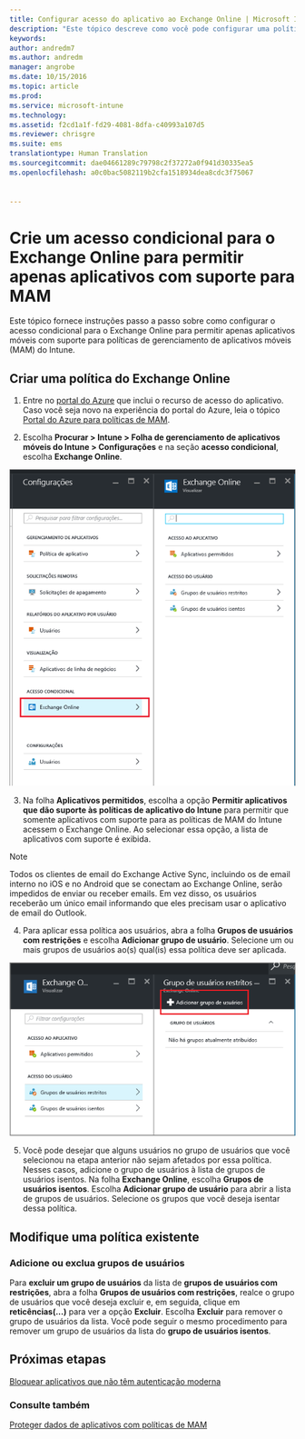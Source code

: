 ```yaml
---
title: Configurar acesso do aplicativo ao Exchange Online | Microsoft Intune
description: "Este tópico descreve como você pode configurar uma política de acesso condicional para aplicativos MAM."
keywords: 
author: andredm7
ms.author: andredm
manager: angrobe
ms.date: 10/15/2016
ms.topic: article
ms.prod: 
ms.service: microsoft-intune
ms.technology: 
ms.assetid: f2cd1a1f-fd29-4081-8dfa-c40993a107d5
ms.reviewer: chrisgre
ms.suite: ems
translationtype: Human Translation
ms.sourcegitcommit: dae04661289c79798c2f37272a0f941d30335ea5
ms.openlocfilehash: a0c0bac5082119b2cfa1518934dea8cdc3f75067


---
```


# <a name="create-an-exchange-online-conditional-access-to-only-allow-apps-supported-by-mam"></a>Crie um acesso condicional para o Exchange Online para permitir apenas aplicativos com suporte para MAM
Este tópico fornece instruções passo a passo sobre como configurar o acesso condicional para o Exchange Online para permitir apenas aplicativos móveis com suporte para políticas de gerenciamento de aplicativos móveis (MAM) do Intune.


## <a name="create-an-exchange-online-policy"></a>Criar uma política do Exchange Online
1.  Entre no [portal do Azure](https://portal.azure.com) que inclui o recurso de acesso do aplicativo. Caso você seja novo na experiência do portal do Azure, leia o tópico [Portal do Azure para políticas de MAM](azure-portal-for-microsoft-intune-mam-policies.md).

2.  Escolha **Procurar > Intune > Folha de gerenciamento de aplicativos móveis do Intune > Configurações** e na seção **acesso condicional**, escolha **Exchange Online**.

  ![Captura de tela da folha de configurações mostrando a seção acesso condicional com a opção Exchange Online em destaque](../media/mam-ca-settings-exo.png)

3.  Na folha **Aplicativos permitidos**, escolha a opção **Permitir aplicativos que dão suporte às políticas de aplicativo do Intune** para permitir que somente aplicativos com suporte para as políticas de MAM do Intune acessem o Exchange Online. Ao selecionar essa opção, a lista de aplicativos com suporte é exibida.

  >[!NOTE]
  >Todos os clientes de email do Exchange Active Sync, incluindo os de email interno no iOS e no Android que se conectam ao Exchange Online, serão impedidos de enviar ou receber emails. Em vez disso, os usuários receberão um único email informando que eles precisam usar o aplicativo de email do Outlook. 
4.   Para aplicar essa política aos usuários, abra a folha **Grupos de usuários com restrições** e escolha **Adicionar grupo de usuário**. Selecione um ou mais grupos de usuários ao(s) qual(is) essa política deve ser aplicada.

  ![Captura de tela da folha grupos de usuários com restrições com a opção adicionar grupo de usuários em destaque](../media/mam-ca-add-user-group.png)

5.  Você pode desejar que alguns usuários no grupo de usuários que você selecionou na etapa anterior não sejam afetados por essa política. Nesses casos, adicione o grupo de usuários à lista de grupos de usuários isentos. Na folha **Exchange Online**, escolha **Grupos de usuários isentos**. Escolha **Adicionar grupo de usuário** para abrir a lista de grupos de usuários. Selecione os grupos que você deseja isentar dessa política.  

## <a name="modify-an-existing-policy"></a>Modifique uma política existente
### <a name="add-or-delete-user-groups"></a>Adicione ou exclua grupos de usuários

Para **excluir um grupo de usuários** da lista de **grupos de usuários com restrições**, abra a folha **Grupos de usuários com restrições**, realce o grupo de usuários que você deseja excluir e, em seguida, clique em **reticências(...)** para ver a opção **Excluir**. Escolha **Excluir** para remover o grupo de usuários da lista. Você pode seguir o mesmo procedimento para remover um grupo de usuários da lista do **grupo de usuários isentos**.


## <a name="next-steps"></a>Próximas etapas
[Bloquear aplicativos que não têm autenticação moderna](block-apps-with-no-modern-authentication.md)
### <a name="see-also"></a>Consulte também
[Proteger dados de aplicativos com políticas de MAM](protect-app-data-using-mobile-app-management-policies-with-microsoft-intune.md)



<!--HONumber=Dec16_HO2-->


